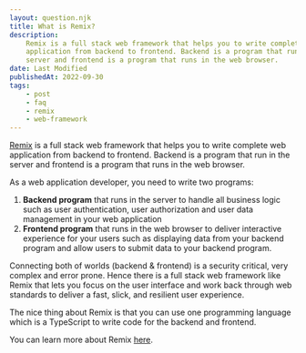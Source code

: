 ```yaml
---
layout: question.njk
title: What is Remix?
description:
    Remix is a full stack web framework that helps you to write complete web
    application from backend to frontend. Backend is a program that run in the
    server and frontend is a program that runs in the web browser.
date: Last Modified
publishedAt: 2022-09-30
tags:
    - post
    - faq
    - remix
    - web-framework
---
```


[Remix][1] is a full stack web framework that helps you to write complete web
application from backend to frontend. Backend is a program that run in the
server and frontend is a program that runs in the web browser.

As a web application developer, you need to write two programs:

1. **Backend program** that runs in the server to handle all business logic
   such as user authentication, user authorization and user data management in
   your web application
2. **Frontend program** that runs in the web browser to deliver interactive
   experience for your users such as displaying data from your backend program
   and allow users to submit data to your backend program.

Connecting both of worlds (backend & frontend) is a security critical, very
complex and error prone. Hence there is a full stack web framework like Remix
that lets you focus on the user interface and work back through web standards
to deliver a fast, slick, and resilient user experience.

The nice thing about Remix is that you can use one programming language which
is a TypeScript to write code for the backend and frontend.

You can learn more about Remix [here][2].

[1]: https://remix.run/
[2]: https://remix.run/docs/en/v1
